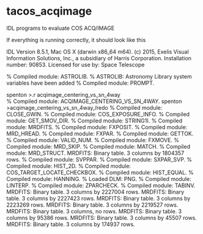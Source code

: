 # tacos_acqimage
IDL programs to evaluate COS ACQ/IMAGE

If everything is running correctly, it should look like this

IDL Version 8.5.1, Mac OS X (darwin x86_64 m64).
(c) 2015, Exelis Visual Information Solutions, Inc., a subsidiary of Harris Corporation.
Installation number: 90853.
Licensed for use by: Space Telescope

% Compiled module: ASTROLIB.
% ASTROLIB: Astronomy Library system variables have been added
% Compiled module: PROMPT.

spenton >.r acqimage_centering_vs_sn_4way                              
% Compiled module: ACQIMAGE_CENTERING_VS_SN_4WAY.
spenton >acqimage_centering_vs_sn_4way,/redo
% Compiled module: CLOSE_GWIN.
% Compiled module: COS_EXPOSURE_INFO.
% Compiled module: GET_SMOV_DIR.
% Compiled module: STRING1I.
% Compiled module: MRDFITS.
% Compiled module: FXPOSIT.
% Compiled module: MRD_HREAD.
% Compiled module: FXPAR.
% Compiled module: GETTOK.
% Compiled module: VALID_NUM.
% Compiled module: FXMOVE.
% Compiled module: MRD_SKIP.
% Compiled module: MATCH.
% Compiled module: MRD_STRUCT.
MRDFITS: Binary table.  3 columns by  1804357 rows.
% Compiled module: SVPPAR.
% Compiled module: SXPAR_SVP.
% Compiled module: HIST_2D.
% Compiled module: COS_TARGET_LOCATE_CHECKBOX.
% Compiled module: HIST_EQUAL.
% Compiled module: HANNING.
% Loaded DLM: PNG.
% Compiled module: LINTERP.
% Compiled module: ZPARCHECK.
% Compiled module: TABINV.
MRDFITS: Binary table.  3 columns by  2227004 rows.
MRDFITS: Binary table.  3 columns by  2227423 rows.
MRDFITS: Binary table.  3 columns by  2223269 rows.
MRDFITS: Binary table.  3 columns by  2219527 rows.
MRDFITS: Binary table.  3 columns, no rows.
MRDFITS: Binary table.  3 columns by  95386 rows.
MRDFITS: Binary table.  3 columns by  45507 rows.
MRDFITS: Binary table.  3 columns by  174937 rows.

